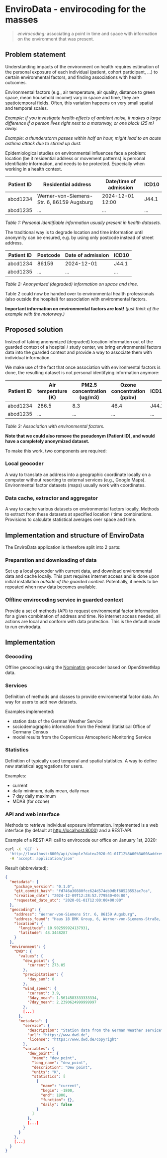 # EnviroData - envirocoding for the masses

> *envirocoding:* associating a point in time and space with information on the environment that was present.

## Problem statement

Understanding impacts of the environment on health requires estimation of the personal exposure of each individual (patient, cohort participant, ...) to certain environmental factors, and finding associations with health outcomes.

Environmental factors (e.g., air temperature, air quality, distance to green space, mean household income) vary in space and time, they are spatiotemporal fields. Often, this variation happens on very small spatial and temporal scales.

*Example: if you investigate health effects of ambient noise, it makes a large difference if a person lives right next to a motorway, or one block (25 m) away.*

*Example: a thunderstorm passes within half an hour, might lead to an acute asthma attack due to stirred up dust.*

Epidemiological studies on environmental influences face a problem: location (be it residential address or movement patterns) is personal identifiable information, and needs to be protected. Especially when working in a health context.

| Patient ID | Residential address                       | Date/time of admission | ICD10 |
| ---------- | ----------------------------------------- | ---------------------- | ----- |
| abcd1234   | Werner-von-Siemens-Str. 6, 86159 Augsburg | 2024-12-01 12:00       | J44.1 |
| abcd1235   | ...                                       | ...                    | ...   |

*Table 1: Personal identifiable information usually present in health datasets.*

The traditional way is to degrade location and time information until anonymity can be ensured, e.g. by using only postcode instead of street address.

| Patient ID | Postcode                            | Date of admission | ICD10 |
| ---------- | ----------------------------------- | ------------------| ----- |
| abcd1234   | 86159                               | 2024-12-01        | J44.1 |
| abcd1235   | ...                                 | ...               | ...   |

*Table 2: Anonymized (degraded) information on space and time.*

Table 2 could now be handed over to environmental health professionals (also outside the hospital) for association with environmental factors.

**Important information on environmental factors are lost!** *(just think of the example with the motorway.)*

## Proposed solution

Instead of taking anonymized (degraded) location information out of the guarded context of a hospital / study center, we bring environmental factors data into the guarded context and provide a way to associate them with individual information.

We make use of the fact that once association with environmental factors is done, the resulting dataset is not personal identifying information anymore:

| Patient ID | Air temperature (K) | PM2.5 concentration (ug/m3) | Ozone concentration (ppbv) | ICD10 |
| ---------- | ------------------- | --------------------------- | -------------------------- | ----- |
| abcd1234   | 286.5               | 8.3                         | 46.4                       | J44.1 |
| abcd1235   | ...                 | ...                         | ...                        | ...   |

*Table 3: Association with environmental factors.*

**Note that we could also remove the pseudonym (Patient ID), and would have a completely anonymized dataset.**

To make this work, two components are required:

### Local geocoder

A way to translate an address into a geographic coordinate locally on a computer without resorting to external services (e.g., Google Maps). Environmental factor datasets (maps) usually work with coordinates.

### Data cache, extractor and aggregator

A way to cache various datasets on environmental factors locally. Methods to extract from these datasets at specified location / time combinations. Provisions to calculate statistical averages over space and time.

## Implementation and structure of EnviroData

The EnviroData application is therefore split into 2 parts:

### Preparation and downloading of data

Set up a local geocoder with current data, and download environmental data and cache locally. This part requires internet access and is done upon initial installation *outside of the guarded context*. Potentially, it needs to be repeated when new data becomes available.

### Offline envirocoding service in guarded context

Provide a set of methods (API) to request environmental factor information for a given combination of address and time. No internet access needed, all actions are local and conform with data protection. This is the default mode to run envirodata.

## Implementation

### Geocoding

Offline geocoding using the [Nominatim](https://nominatim.org) geocoder based on OpenStreetMap data.

### Services

Definition of methods and classes to provide environmental factor data. An way for users to add new datasets.

Examples implemented:

- station data of the German Weather Service
- sociodemographic information from the Federal Statistical Office of Germany Census
- model results from the Copernicus Atmospheric Monitoring Service

### Statistics

Definition of typically used temporal and spatial statistics. A way to define new statistical aggregations for users.

Examples:

- current
- daily minimum, daily mean, daily max
- 7 day daily maximum
- MDA8 (for ozone)

### API and web interface

Methods to retrieve individual exposure information. Implemented is a web interface (by default at [http://localhost:8000](http://localhost:8000)) and a REST-API.

Example of a REST-API call to envirocode our office on January 1st, 2020:

```bash
curl -X 'GET' \
  'http://localhost:8000/api/simple?date=2020-01-01T12%3A00%3A00&address=Werner-von-Siemens%20Str.%206%2C%2086159%20Augsburg' \
  -H 'accept: application/json'
```

Result (abbreviated):

```json
{
  "metadata": {
    "package_version": "0.1.0",
    "git_commit_hash": "fd746a30880fcc624d574eb9dbf68528553ac7ca",
    "creation_date": "2024-12-09T12:28:52.779540+00:00",
    "requested_date_utc": "2020-01-01T12:00:00+00:00"
  },
  "geocoding": {
    "address": "Werner-von-Siemens Str. 6, 86159 Augsburg",
    "address_found": "Haus 18 BMK Group, 6, Werner-von-Siemens-Straße, Universitätsviertel, Augsburg, Bayern, 86159, Deutschland",
    "location": {
      "longitude": 10.902599924137931,
      "latitude": 48.3448287
    }
  },
  "environment": {
    "DWD": {
      "values": {
        "dew_point": {
          "current": 273.05
        },
        "precipitation": {
          "day_sum": 0
        },
        "wind_speed": {
          "current": 3.9,
          "3day_mean": 1.5614583333333334,
          "7day_mean": 2.2390624999999997
        },
        [...]
      },
      "metadata": {
        "service": {
          "description": "Station data from the German Weather service",
          "url": "https://www.dwd.de",
          "license": "https://www.dwd.de/copyright"
        },
        "variables": {
          "dew_point": {
            "name": "dew_point",
            "long_name": "dew_point",
            "description": "Dew point",
            "units": "K",
            "statistics": [
              {
                "name": "current",
                "begin": -1800,
                "end": 1800,
                "function": {},
                "daily": false
              }
            ]
          },
          [...]
        }
      }
    },
    [...]
  }
}
```